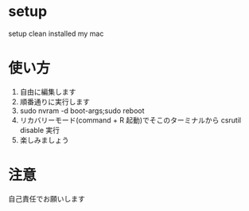 # setup
setup clean installed my mac  
  
# 使い方
1. 自由に編集します
2. 順番通りに実行します
3. sudo nvram -d boot-args;sudo reboot
4. リカバリーモード(command + R 起動)でそこのターミナルから csrutil disable 実行
5. 楽しみましょう
  
# 注意
自己責任でお願いします
